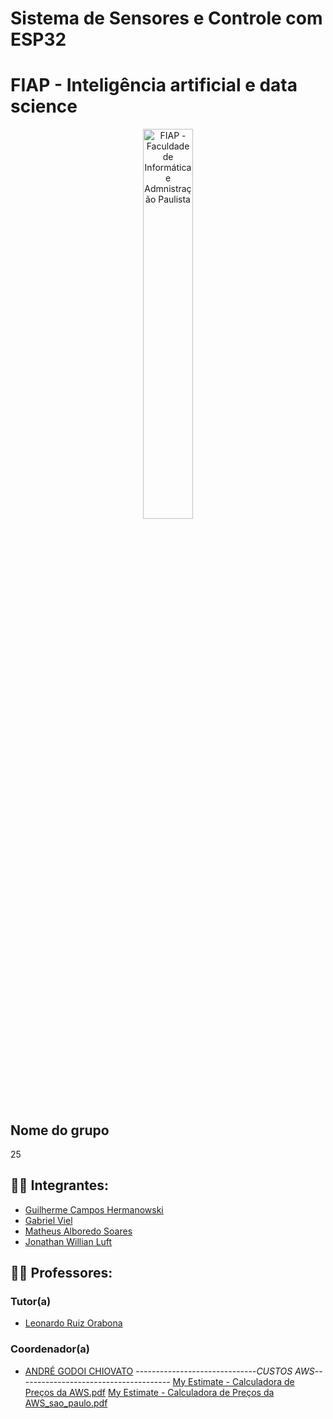 # Sistema de Sensores e Controle com ESP32

# FIAP - Inteligência artificial e data science

<p align="center">
<a href= "https://www.fiap.com.br/"><img src="assets/logo-fiap.png" alt="FIAP - Faculdade de Informática e Admnistração Paulista" border="0" width=40% height=40%></a>
</p>

## Nome do grupo
25

## 👨‍🎓 Integrantes: 
- <a href="https://www.linkedin.com/company/inova-fusca">Guilherme Campos Hermanowski </a>
- <a href="https://www.linkedin.com/company/inova-fusca">Gabriel Viel </a>
- <a href="https://www.linkedin.com/company/inova-fusca"> Matheus Alboredo Soares</a> 
- <a href="https://www.linkedin.com/company/inova-fusca">Jonathan Willian Luft </a>

## 👩‍🏫 Professores:
### Tutor(a) 
- <a href="https://www.linkedin.com/company/inova-fusca">Leonardo Ruiz Orabona</a>
### Coordenador(a)
- <a href="https://www.linkedin.com/company/inova-fusca">ANDRÉ GODOI CHIOVATO</a>
------------------------------*CUSTOS AWS*--------------------------------------
[My Estimate - Calculadora de Preços da AWS.pdf](https://github.com/user-attachments/files/22223537/My.Estimate.-.Calculadora.de.Precos.da.AWS.pdf)
[My Estimate - Calculadora de Preços da AWS_sao_paulo.pdf](https://github.com/user-attachments/files/22223538/My.Estimate.-.Calculadora.de.Precos.da.AWS_sao_paulo.pdf)
